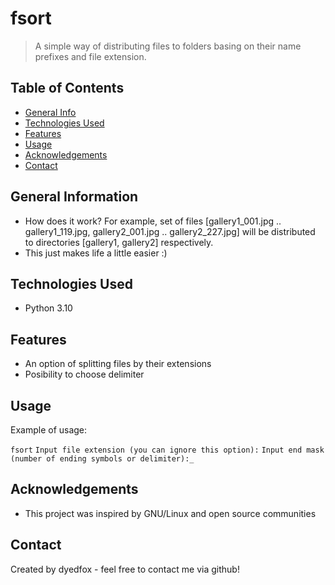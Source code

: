 # fsort
> A simple way of distributing files to folders basing on their name prefixes and file extension.

## Table of Contents
* [General Info](#general-information)
* [Technologies Used](#technologies-used)
* [Features](#features)
* [Usage](#usage)
* [Acknowledgements](#acknowledgements)
* [Contact](#contact)
<!-- * [License](#license) -->


## General Information
- How does it work? For example, set of files \[gallery1_001.jpg .. gallery1_119.jpg, gallery2_001.jpg .. gallery2_227.jpg\] 
will be distributed to directories \[gallery1, gallery2\] respectively.
- This just makes life a little easier :)

<!-- You don't have to answer all the questions - just the ones relevant to your project. -->

## Technologies Used
- Python 3.10

## Features
- An option of splitting files by their extensions
- Posibility to choose delimiter

## Usage
Example of usage:

`fsort`
`Input file extension (you can ignore this option):`
`Input end mask (number of ending symbols or delimiter):_`


## Acknowledgements
- This project was inspired by GNU/Linux and open source communities

## Contact
Created by dyedfox - feel free to contact me via github!


<!-- Optional -->
<!-- ## License -->
<!-- This project is open source and available under the [... License](). -->

<!-- You don't have to include all sections - just the one's relevant to your project -->
